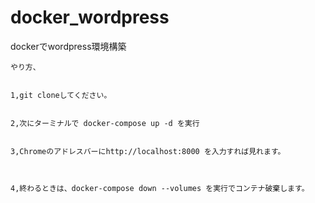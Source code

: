 # docker_wordpress
  
  dockerでwordpress環境構築
    
    
    やり方、
    
    
    1,git cloneしてください。
    
    
    2,次にターミナルで docker-compose up -d を実行
    
    
    3,Chromeのアドレスバーにhttp://localhost:8000 を入力すれば見れます。
    
    
    
    4,終わるときは、docker-compose down --volumes を実行でコンテナ破棄します。
